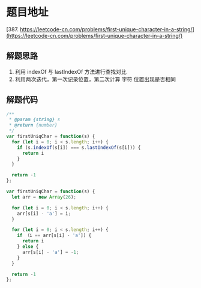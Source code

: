 # 题目地址

[387. https://leetcode-cn.com/problems/first-unique-character-in-a-string/](https://leetcode-cn.com/problems/first-unique-character-in-a-string/)

## 解题思路

1. 利用 indexOf 与 lastIndexOf 方法进行查找对比
2. 利用两次迭代，第一次记录位置，第二次计算 字符 位置出现是否相同

## 解题代码

```js
/**
 * @param {string} s
 * @return {number}
 */
var firstUniqChar = function(s) {
  for (let i = 0; i < s.length; i++) {
    if (s.indexOf(s[i]) === s.lastIndexOf(s[i])) {
      return i
    }
  }

  return -1
};

var firstUniqChar = function(s) {
  let arr = new Array(26);

  for (let i = 0; i < s.length; i++) {
    arr[s[i] - 'a'] = i;
  }

  for (let i = 0; i < s.length; i++) {
    if （i == arr[s[i] - 'a']) {
      return i
    } else {
      arr[s[i] - 'a'] = -1;
    }
  }

  return -1
};
```


